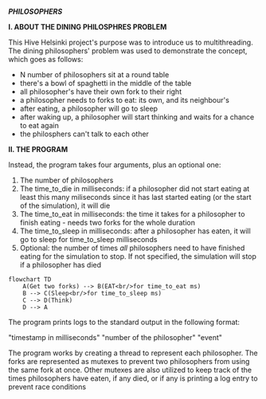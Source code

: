 ***PHILOSOPHERS***

**I. ABOUT THE DINING PHILOSPHRES PROBLEM**

This Hive Helsinki project's purpose was to introduce us to multithreading. The dining philosophers' problem was used to demonstrate the concept, which goes as follows:

- N number of philosophers sit at a round table
- there's a bowl of spaghetti in the middle of the table
- all philosopher's have their own fork to their right
- a philosopher needs to forks to eat: its own, and its neighbour's
- after eating, a philosopher will go to sleep
- after waking up, a philosopher will start thinking and waits for a chance to eat again
- the philosphers can't talk to each other

**II. THE PROGRAM**

Instead, the program takes four arguments, plus an optional one:

1. The number of philosophers
2. The time_to_die in milliseconds: if a philosopher did not start eating at least this many miliseconds since it has last started eating (or the start of the simulation), it will die
3. The time_to_eat in milliseconds: the time it takes for a philosopher to finish eating - needs two forks for the whole duration
4. The time_to_sleep in milliseconds: after a philosopher has eaten, it will go to sleep for time_to_sleep milliseconds
5. Optional: the number of times *all* philosophers need to have finished eating for the simulation to stop. If not specified, the simulation will stop if a philosopher has died

```mermaid
flowchart TD
    A(Get two forks) --> B(EAT<br/>for time_to_eat ms)
    B --> C(Sleep<br/>for time_to_sleep ms)
    C --> D(Think)
    D --> A
```

The program prints logs to the standard output in the following format:

"timestamp in milliseconds" "number of the philosopher" "event"

The program works by creating a thread to represent each philosopher. The forks are represented as mutexes to prevent two philosophers from using the same fork at once.
Other mutexes are also utilized to keep track of the times philosophers have eaten, if any died, or if any is printing a log entry to prevent race conditions
